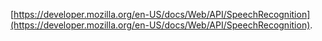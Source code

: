 [https://developer.mozilla.org/en-US/docs/Web/API/SpeechRecognition](https://developer.mozilla.org/en-US/docs/Web/API/SpeechRecognition).